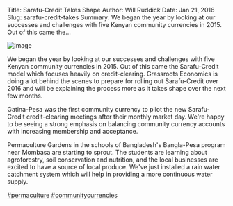 Title: Sarafu-Credit Takes Shape
Author: Will Ruddick
Date: Jan 21, 2016
Slug: sarafu-credit-takes
Summary: We began the year by looking at our successes and challenges with
five Kenyan community currencies in 2015. Out of this came the...

![image](images/blog/sarafu-credit-takes1.webp)

We began the year by looking at our successes and challenges with five
Kenyan community currencies in 2015. Out of this came the Sarafu-Credit
model which focuses heavily on credit-clearing. Grassroots Economics is
doing a lot behind the scenes to prepare for rolling out Sarafu-Credit
over 2016 and will be explaining the process more as it takes shape over
the next few months.

Gatina-Pesa was the first community currency to pilot the new
Sarafu-Credit credit-clearing meetings after their monthly market day.
We're happy to be seeing a strong emphasis on balancing community
currency accounts with increasing membership and acceptance.

Permaculture Gardens in the schools of Bangladesh's Bangla-Pesa program
near Mombasa are starting to sprout. The students are learning about
agroforestry, soil conservation and nutrition, and the local businesses
are excited to have a source of local produce. We've just installed a
rain water catchment system which will help in providing a more
continuous water supply.

[#permaculture](https://www.grassrootseconomics.org/blog/hashtags/permaculture)
[#communitycurrencies](https://www.grassrootseconomics.org/blog/hashtags/communitycurrencies)
